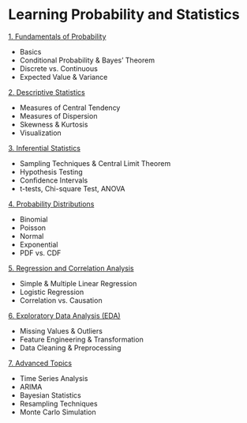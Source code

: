 # Learning Probability and Statistics

[1. Fundamentals of Probability](https://github.com/ndomah1/Learning-Probability-and-Statistics/blob/main/subpages/1%20Fundamentals%20of%20Probability%201b99b8d0fd0d80b797dde061322aac1a.md)

- Basics
- Conditional Probability & Bayes’ Theorem
- Discrete vs. Continuous
- Expected Value & Variance

[2. Descriptive Statistics](https://github.com/ndomah1/Learning-Probability-and-Statistics/blob/main/subpages/2%20Descriptive%20Statistics%201b99b8d0fd0d80d5a705d116533c07b7.md)

- Measures of Central Tendency
- Measures of Dispersion
- Skewness & Kurtosis
- Visualization

[3. Inferential Statistics](https://github.com/ndomah1/Learning-Probability-and-Statistics/blob/main/subpages/3%20Inferential%20Statistics%201b99b8d0fd0d80278749da4bf9db2912.md)

- Sampling Techniques & Central Limit Theorem
- Hypothesis Testing
- Confidence Intervals
- t-tests, Chi-square Test, ANOVA

[4. Probability Distributions](https://github.com/ndomah1/Learning-Probability-and-Statistics/blob/main/subpages/4%20Probability%20Distributions%201b99b8d0fd0d807ba197df0936a8113f.md)

- Binomial
- Poisson
- Normal
- Exponential
- PDF vs. CDF

[5. Regression and Correlation Analysis](https://github.com/ndomah1/Learning-Probability-and-Statistics/blob/main/subpages/5%20Regression%20and%20Correlation%20Analysis%201b99b8d0fd0d80409c01daff260b249a.md)

- Simple & Multiple Linear Regression
- Logistic Regression
- Correlation vs. Causation

[6. Exploratory Data Analysis (EDA)](https://github.com/ndomah1/Learning-Probability-and-Statistics/blob/main/subpages/6%20Exploratory%20Data%20Analysis%20(EDA)%201b99b8d0fd0d8091b0adcc0a54c015be.md)

- Missing Values & Outliers
- Feature Engineering & Transformation
- Data Cleaning & Preprocessing

[7. Advanced Topics](https://github.com/ndomah1/Learning-Probability-and-Statistics/blob/main/subpages/7%20Advanced%20Topics%201b99b8d0fd0d801ca06af2a5495e43a0.md)

- Time Series Analysis
- ARIMA
- Bayesian Statistics
- Resampling Techniques
- Monte Carlo Simulation
